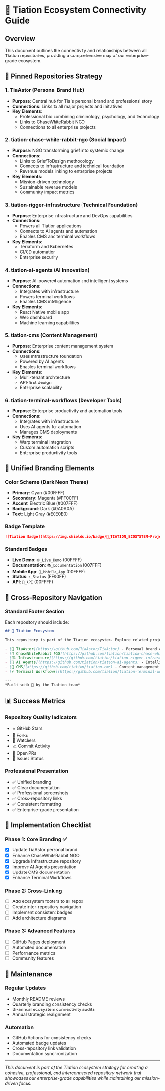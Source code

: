 # 🔮 Tiation Ecosystem Connectivity Guide

## Overview

This document outlines the connectivity and relationships between all Tiation repositories, providing a comprehensive map of our enterprise-grade ecosystem.

## 📌 Pinned Repositories Strategy

### 1. **TiaAstor** (Personal Brand Hub)
- **Purpose**: Central hub for Tia's personal brand and professional story
- **Connections**: Links to all major projects and initiatives
- **Key Elements**: 
  - Professional bio combining criminology, psychology, and technology
  - Links to ChaseWhiteRabbit NGO
  - Connections to all enterprise projects

### 2. **tiation-chase-white-rabbit-ngo** (Social Impact)
- **Purpose**: NGO transforming grief into systemic change
- **Connections**: 
  - Links to GriefToDesign methodology
  - Connects to infrastructure and technical foundation
  - Revenue models linking to enterprise projects
- **Key Elements**:
  - Mission-driven technology
  - Sustainable revenue models
  - Community impact metrics

### 3. **tiation-rigger-infrastructure** (Technical Foundation)
- **Purpose**: Enterprise infrastructure and DevOps capabilities
- **Connections**:
  - Powers all Tiation applications
  - Connects to AI agents and automation
  - Enables CMS and terminal workflows
- **Key Elements**:
  - Terraform and Kubernetes
  - CI/CD automation
  - Enterprise security

### 4. **tiation-ai-agents** (AI Innovation)
- **Purpose**: AI-powered automation and intelligent systems
- **Connections**:
  - Integrates with infrastructure
  - Powers terminal workflows
  - Enables CMS intelligence
- **Key Elements**:
  - React Native mobile app
  - Web dashboard
  - Machine learning capabilities

### 5. **tiation-cms** (Content Management)
- **Purpose**: Enterprise content management system
- **Connections**:
  - Uses infrastructure foundation
  - Powered by AI agents
  - Enables terminal workflows
- **Key Elements**:
  - Multi-tenant architecture
  - API-first design
  - Enterprise scalability

### 6. **tiation-terminal-workflows** (Developer Tools)
- **Purpose**: Enterprise productivity and automation tools
- **Connections**:
  - Integrates with infrastructure
  - Uses AI agents for automation
  - Manages CMS deployments
- **Key Elements**:
  - Warp terminal integration
  - Custom automation scripts
  - Enterprise productivity tools

## 🎨 Unified Branding Elements

### Color Scheme (Dark Neon Theme)
- **Primary**: Cyan (#00FFFF)
- **Secondary**: Magenta (#FF00FF)
- **Accent**: Electric Blue (#007FFF)
- **Background**: Dark (#0A0A0A)
- **Text**: Light Gray (#E0E0E0)

### Badge Template
```markdown
![Tiation Badge](https://img.shields.io/badge/🔮_TIATION_ECOSYSTEM-Project_Name-00FFFF?style=for-the-badge&labelColor=0A0A0A&color=FF00FF)
```

### Standard Badges
- **Live Demo**: `🌐_Live_Demo` (00FFFF)
- **Documentation**: `📚_Documentation` (007FFF)
- **Mobile App**: `📱_Mobile_App` (00FFFF)
- **Status**: `⚡_Status` (FF00FF)
- **API**: `🔧_API` (00FFFF)

## 🔗 Cross-Repository Navigation

### Standard Footer Section
Each repository should include:
```markdown
## 🔮 Tiation Ecosystem

This repository is part of the Tiation ecosystem. Explore related projects:

- [🌟 TiaAstor](https://github.com/TiaAstor/TiaAstor) - Personal brand and story
- [🐰 ChaseWhiteRabbit NGO](https://github.com/tiation/tiation-chase-white-rabbit-ngo) - Social impact initiatives
- [🏗️ Infrastructure](https://github.com/tiation/tiation-rigger-infrastructure) - Enterprise infrastructure
- [🤖 AI Agents](https://github.com/tiation/tiation-ai-agents) - Intelligent automation
- [📝 CMS](https://github.com/tiation/tiation-cms) - Content management system
- [⚡ Terminal Workflows](https://github.com/tiation/tiation-terminal-workflows) - Developer tools

---
*Built with 💜 by the Tiation team*
```

## 📊 Success Metrics

### Repository Quality Indicators
- ⭐ GitHub Stars
- 🍴 Forks
- 👀 Watchers
- 📈 Commit Activity
- 🔄 Open PRs
- 🐛 Issues Status

### Professional Presentation
- ✅ Unified branding
- ✅ Clear documentation
- ✅ Professional screenshots
- ✅ Cross-repository links
- ✅ Consistent formatting
- ✅ Enterprise-grade presentation

## 🚀 Implementation Checklist

### Phase 1: Core Branding ✅
- [x] Update TiaAstor personal brand
- [x] Enhance ChaseWhiteRabbit NGO
- [x] Upgrade Infrastructure repository
- [x] Improve AI Agents presentation
- [x] Update CMS documentation
- [x] Enhance Terminal Workflows

### Phase 2: Cross-Linking
- [ ] Add ecosystem footers to all repos
- [ ] Create inter-repository navigation
- [ ] Implement consistent badges
- [ ] Add architecture diagrams

### Phase 3: Advanced Features
- [ ] GitHub Pages deployment
- [ ] Automated documentation
- [ ] Performance metrics
- [ ] Community features

## 🔧 Maintenance

### Regular Updates
- Monthly README reviews
- Quarterly branding consistency checks
- Bi-annual ecosystem connectivity audits
- Annual strategic realignment

### Automation
- GitHub Actions for consistency checks
- Automated badge updates
- Cross-repository link validation
- Documentation synchronization

---

*This document is part of the Tiation ecosystem strategy for creating a cohesive, professional, and interconnected repository network that showcases our enterprise-grade capabilities while maintaining our mission-driven focus.*
